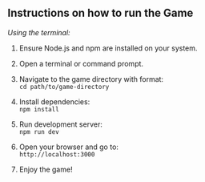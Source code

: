 ## Instructions on how to run the Game 

_Using the terminal:_

1. Ensure Node.js and npm are installed on your system.
   
2. Open a terminal or command prompt.
   
3. Navigate to the game directory with format: <br />
`cd path/to/game-directory`

4. Install dependencies: <br />
`npm install`

5. Run development server: <br />
`npm run dev`

6. Open your browser and go to: <br />
`http://localhost:3000`

7. Enjoy the game!
